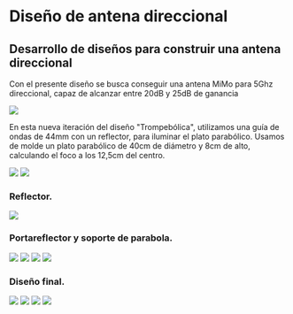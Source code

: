 <!--
SPDX-FileCopyrightText: 2023 Tecnología de Raíz <tecnologiaderaiz@disroot.org>

SPDX-License-Identifier: CC-BY-NC-4.0
-->

# Diseño de antena direccional


## Desarrollo de diseños para construir una antena direccional



Con el presente diseño se busca conseguir una antena MiMo para 5Ghz direccional, capaz de alcanzar entre 20dB y 25dB de ganancia



![](images/1-Diseño_waveguide.png)



En esta nueva iteración del diseño "Trompebólica", utilizamos una guía de ondas de 44mm con un reflector, para iluminar el plato parabólico.
Usamos de molde un plato parabólico de 40cm de diámetro y 8cm de alto, calculando el foco a los 12,5cm del centro.



![](images/2-Parabola_side.png)
![](images/3-Parabola_rear.png)



### Reflector.



![](images/4-Reflector_side.png)



### Portareflector y soporte de parabola.



![](images/5-Soporte_F.png)
![](images/6-Soporte_T.png)
![](images/7-Portarreflector_v1.png)
![](images/8-parabola_400.png)



### Diseño final.

![](images/9-Plano_parabola_side.png)
![](images/10-plano_portarreflecctor.png)
![](images/11-Plano_soporte_F.png)
![](images/12-Plano_soporte_T.png)